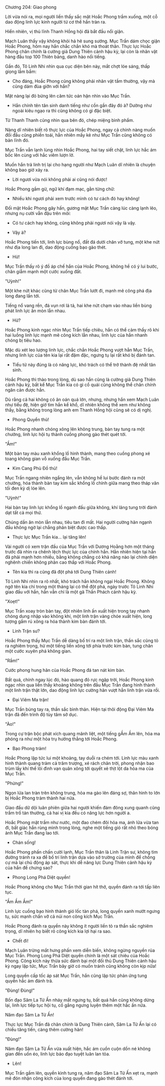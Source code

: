 




Chương 204: Giao phong


Lời vừa nói ra, mọi người liền thấy sắc mặt Hoắc Phong trầm xuống, một cỗ dao động linh lực kinh người từ cơ thể hắn tràn ra.

Hiển nhiên, vị thủ lĩnh Thanh Hồng hội đã bắt đầu nổi giận.

Mạch Luân thấy vậy không khỏi hả hê sung sướng. Mục Trần dám chọc giận Hoắc Phong, hôm nay hắn chắc chắn khó mà thoát thân. Thực lực Hoắc Phong chân chính là cường giả Dung Thiên cảnh hậu kỳ, lại còn là nhân vật hàng đầu top 100 Thiên bảng, danh hào nổi tiếng.

Gần đó, Tô Linh Nhi nhìn qua cục diện bên này, mắt chợt lóe sáng, thấp giọng lẩm bẩm:

- Cho đáng, Hoắc Phong cũng không phải nhân vật tầm thường, vậy mà cũng dám đùa giỡn với hắn?

Mặt nàng lại đỏ bừng lên căm tức oán hận nhìn vào Mục Trần.

- Hắn chính tên tân sinh danh tiếng như cồn gần đây đó à? Dường như ngoài kiêu ngạo ra thì cũng không có gì đặc biệt.

Từ Thanh Thanh cũng nhìn qua bên đó, chép miệng bình phẩm.

Nàng dĩ nhiên biết rõ thực lực của Hoắc Phong, ngay cả chính nàng muốn đối đầu cũng phiền toái, hẳn nhiên mấy kẻ như Mục Trần cũng không có bản lĩnh đó.

Mục Trần vẫn lạnh lùng nhìn Hoắc Phong, hai tay siết chặt, linh lực hắc ám bốc lên cùng với hắc viêm lượn lờ.

Muốn hắn trả linh trị lại cho hạng người như Mạch Luân dĩ nhiên là chuyện không bao giờ xảy ra.

- Lời ngươi vừa nói không phải ai cũng nói được!

Hoắc Phong gầm gừ, ngữ khí đạm mạc, gằn từng chữ:

- Nhiều khi ngươi phải xem trước mình có tư cách đó hay không!

Đối mặt Hoắc Phong gây hấn, gương mặt Mục Trần càng lúc càng lạnh lẽo, nhưng nụ cười vẫn đậu trên môi:

- Có tư cách hay không, cũng không phải ngươi nói vậy là vậy.

- Vậy à?

Hoắc Phong tiến tới, linh lực bùng nổ, đất đá dưới chân vỡ tung, một khe nứt như địa long lan đi, dao động cuồng bạo gào thét.

- Hừ!

Mục Trần thấy rõ ý đồ áp chế hắn của Hoắc Phong, không hề có ý lui bước, chân giẫm mạnh một cước xuống đất.

"Uỳnh!"

Một khe nứt khác cũng từ chân Mục Trần lướt đi, mạnh mẽ công phá địa long đang lấn tới.

Tiếng nổ vang rền, đá vụn rơi lả tả, hai khe nứt chạm vào nhau liền bùng phát linh lực ăn mòn lẫn nhau.

- Hử?

Hoắc Phong kinh ngạc nhìn Mục Trần tiếp chiêu, hắn có thể cảm thấy rõ khi hai luồng linh lực mạnh mẽ công kích lẫn nhau, linh lực của hắn nhanh chóng bị tiêu hao.

Mặc dù xét leo lượng linh lực, chắc chắn Hoắc Phong vượt hẳn Mục Trần, nhưng linh lực của tên kia lại rất đậm đặc, ngưng tụ lại rất khó bị đánh tan.

- Tiểu tử này đúng là có năng lực, khó trách có thể trở thành đệ nhất tân sinh.

Hoắc Phong thì thào trong lòng, dù sao hắn cũng là cường giả Dung Thiên cảnh hậu kỳ, bất kể Mục Trần kia có gì cổ quái cũng không thể chân chính ngăn cản được hắn.

Dù rằng cả hai không có ân oán quá lớn, nhưng, nhưng hắn xem Mạch Luân như tiểu đệ, hiện giờ tìm hắn kể khổ, dĩ nhiên không thể xem như không thấy, bằng không trong lòng anh em Thanh Hồng hội cũng sẽ có dị nghị.

- Phong Quyển thủ!

Hoắc Phong nhanh chóng xông lên không trung, bàn tay tung ra một chưởng, linh lực hội tụ thành cuồng phong gào thét quét tới.

"Ầm!"

Một bàn tay màu xanh khổng lồ hình thành, mang theo cuồng phong xé toang không gian vỗ xuống đầu Mục Trần.

- Kim Cang Phù Đồ thủ!

Mục Trần ngang nhiên ngẩng lên, vẫn không hề lui bước đánh ra một chưởng, hóa thành bàn tay kim sắc khổng lồ chính giữa mang theo tháp văn tối đen kỳ dị lóe lên.

"Uỳnh!"

Hai bàn tay linh lực khổng lồ ngạnh đấu giữa không, khí lãng tung trời đánh dạt tất cả mọi thứ.

Chúng dần ăn mòn lẫn nhau, tiêu tan đi mất. Hai người cường hãn ngạnh đấu không ngờ lại chẳng phân biệt được cao thấp.

- Thực lực Mục Trần kia... lại tăng lên!

Vài người có xem trận đấu của Mục Trần với Dương Hoằng hơn một tháng trước đã nhìn ra chênh lệch thực lực của chính hắn. Hẳn nhiên hiện tại hắn đã phải mạnh hơn nhiều, bằng không chẳng có khả năng nào lại chính diện nghênh chiến không phân cao thấp với Hoắc Phong.

- Tên kia thì ra cũng đã đột phá tới Dung Thiên cảnh!

Tô Linh Nhi nhìn ra rõ nhất, khó trách hắn không ngại Hoắc Phong. Không ngờ tên kia chỉ trong một tháng lại có thể đột phá, ngày trước Tô Linh Nhi giao đấu với hắn, hắn vẫn chỉ là một gã Thần Phách cảnh hậu kỳ.

"Xoẹt!"

Mục Trần xoay tròn bàn tay, đột nhiên linh ấn xuất hiện trong tay nhanh chóng dung nhập vào không khí, một linh trận vàng chóe xuất hiện, long tượng gầm rú xông ra hóa thành kim bàn đánh tới.

- Linh Trận sư?

Hoắc Phong thấy Mục Trần dễ dàng bố trí ra một linh trận, thần sắc cũng tỏ ra nghiêm trọng, hừ một tiếng liền xông tới phía trước kim bàn, tung chân một cước xuyên phá không gian.

"Rầm!"

Cước phong hung hãn của Hoắc Phong đá tan nát kim bàn.

Bất quá, chính ngay lúc đó, hào quang đỏ rực ngập trời, Hoắc Phong kinh ngạc nhìn qua liền thấy khoảng không trên đầu Mục Trần đang hình thành một linh trận thật lớn, dao động linh lực cường hãn vượt hẳn linh trận vừa rồi.

- Đại Viêm Ma trận!

Mục Trần búng tay ra, thần sắc bình thản. Hiện tại thôi động Đại Viêm Ma trận đã đến trình độ tùy tâm sở dục.

"Ào!"

Trong cự trận bộc phát xích quang mãnh liệt, một tiếng gẦm Ầm lên, hỏa ma phóng ra như một hỏa trụ hướng thẳng tới Hoắc Phong.

- Bạo Phong trảm!

Hoắc Phong lập tức lui một khoảng, tay duỗi ra chém tới. Linh lực màu xanh hình thành quang trảm cả trăm trượng, xé rách chân trời, phong nhận bao trùm lấy khí thế lôi đình vạn quân xông tới quyết xẻ thịt lột da hỏa ma của Mục Trần.

"Phừng!"

Ngọn lửa lan tràn trên không trung, hỏa ma gào lên đáng sợ, thân hình to lớn bị Hoắc Phong trảm thành hai nửa.

Giao đấu dữ dội luân phiên giữa hai người khiến đám đông xung quanh cũng trầm trồ tán thưởng, cả hai vị kia đều có năng lực hơn người a.

Hoắc Phong mặt trầm như nước, một đao chém đôi hỏa ma, ánh lửa vừa tan đi, bất giác hắn rùng mình trong lòng, nghe một tiếng gió rất nhỏ theo bóng ảnh Mục Trần đang lao tới.

- Chán sống!

Hoắc Phong phấn chấn cười lạnh, Mục Trần thân là Linh Trận sư, không tìm đường tránh ra xa để bố trí linh trận dựa vào sở trường của mình để chống cự mà lại chủ động áp sát, thực khi dễ năng lực Dung Thiên cảnh hậu kỳ của hắn để chưng sao?

- Phong Long Phá Diệt quyền!

Hoắc Phong không cho Mục Trần thời gian hít thở, quyền đánh ra tới tấp liên tục.

"Ầm Ầm Ầm!"

Linh lực cuồng bạo hình thành gió lốc tàn phá, long quyền xanh mướt ngưng tụ, sức mạnh chấn vỡ cả núi non công kích Mục Trần.

Hoắc Phong đánh ra quyền này không ít người liền tỏ ra thần sắc nghiêm trọng, dĩ nhiên họ biết rõ công kích kia lợi hại ra sao.

- Chết đi!

Mạch Luân trừng mắt hưng phấn xem diễn biến, không ngừng nguyền rủa Mục Trần. Phong Long Phá Diệt quyền chính là một sát chiêu của Hoắc Phong. Công kích này thừa sức đánh bại một đối thủ Dung Thiên cảnh hậu kỳ ngay lập tức, Mục Trần bây giờ có muốn tránh cũng không còn kịp nữa!

Long quyền cấp tốc áp sát Mục Trần, hắn cũng lập tức phản ứng tung quyền hắc ám đánh trả.

"Đùng! Đùng!"

Bốn đạo Sâm La Tử Ấn nháy mắt ngưng tụ, bất quá hắn cũng không dừng lại, linh lực tiếp tục hội tụ, cố gắng ngưng luyện thêm một hắc ấn nữa.

Năm đạo Sâm La Tử Ấn!

Thực lực Mục Trần đã chân chính là Dung Thiên cảnh, Sâm La Tử Ấn lại có chiều tăng tiến, càng thêm cường hãn!

"Đùng!"

Năm đạo Sâm La Tử Ấn vừa xuất hiện, hắc ám cuồn cuộn dồn né không gian đến uốn éo, linh lực báo đạo tuyệt luân lan tỏa.

- Lên!

Mục Trần gầm lên, quyền kình tung ra, năm đạo Sâm La Tử Ấn xẹt ra, mạnh mẽ đón nhận công kích của long quyền đang gào thét đánh tới.




